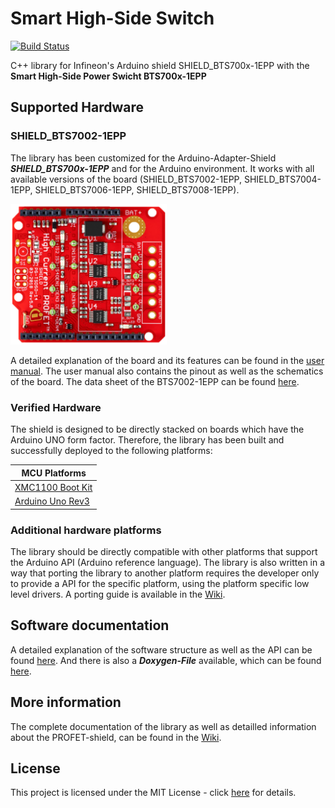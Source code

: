 # Smart High-Side Switch

[![Build Status](https://travis-ci.com/Infineon/high-side-switch.svg?branch=master)](https://travis-ci.com/github/Infineon/high-side-switch)

C++ library for Infineon's Arduino shield SHIELD_BTS700x-1EPP with the **Smart High-Side Power Swicht BTS700x-1EPP**

## Supported Hardware

### SHIELD_BTS7002-1EPP
The library has been customized for the Arduino-Adapter-Shield ***SHIELD_BTS700x-1EPP*** and for the Arduino environment. It works with all available versions of the board (SHIELD_BTS7002-1EPP, SHIELD_BTS7004-1EPP, SHIELD_BTS7006-1EPP, SHIELD_BTS7008-1EPP).

<img src="docs/img/Profet+2.png" width="250px">

A detailed explanation of the board and its features can be found in the [user manual](https://www.infineon.com/dgdl/Infineon-PROFET+2_12V_Arduino_Shield-UserManual-v01_00-EN.pdf?fileId=5546d4626df6ee62016dfe3f1eff118b). The user manual also contains the pinout as well as the schematics of the board. The data sheet of the BTS7002-1EPP can be found [here](https://www.infineon.com/dgdl/Infineon-BTS7002-1EPP-DataSheet-v01_04-EN.pdf?fileId=5546d4626eab8fbf016ead699aef00b3).

### Verified Hardware
The shield is designed to be directly stacked on boards which have the Arduino UNO form factor.
Therefore, the library has been built and successfully deployed to the following platforms:

MCU Platforms |
---           |
[XMC1100 Boot Kit](https://www.infineon.com/cms/en/product/evaluation-boards/kit_xmc11_boot_001/#ispnTab1) |
[Arduino Uno Rev3](https://store.arduino.cc/arduino-uno-rev3) |

### Additional hardware platforms
The library should be directly compatible with other platforms that support the Arduino API (Arduino reference language). The library is also written in a way that porting the library to another platform requires the developer only to provide a API for the specific platform, using the platform specific low level drivers. A porting guide is available in the [Wiki](https://github.com/Infineon/high-side-switch/wiki).

## Software documentation
A detailed explanation of the software structure as well as the API can be found [here](https://github.com/Infineon/high-side-switch/wiki/Library-Details). And there is also a ***Doxygen-File*** available, which can be found [here](https://infineon.github.io/high-side-switch/).

## More information
The complete documentation of the library as well as detailled information about the PROFET-shield, can be found in the [Wiki](https://github.com/Infineon/high-side-switch/wiki).

## License
This project is licensed under the MIT License - click [here](https://github.com/Infineon/high-side-switch/blob/master/LICENSE) for details.


